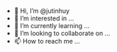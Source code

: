 - 👋 Hi, I’m @jutinhuy
- 👀 I’m interested in ...
- 🌱 I’m currently learning ...
- 💞️ I’m looking to collaborate on ...
- 📫 How to reach me ...

<!---
jutinhuy/jutinhuy is a ✨ special ✨ repository because its `README.md` (this file) appears on your GitHub profile.
You can click the Preview link to take a look at your changes.
--->
